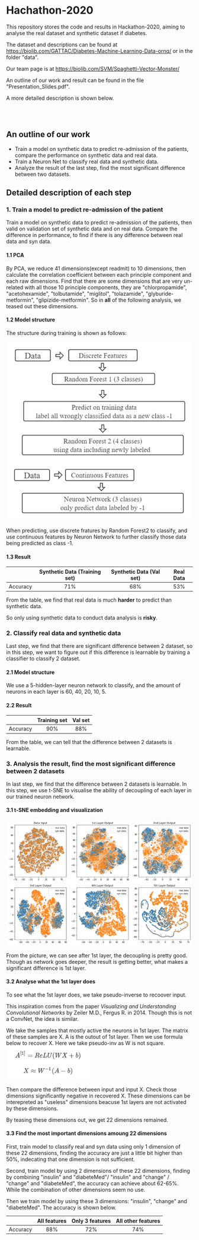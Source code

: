 # Hachathon-2020

This repository stores the code and results in Hackathon-2020, aiming to analyse the real dataset  and synthetic dataset if diabetes.

The dataset and descriptions can be found at https://biolib.com/GATTAC/Diabetes-Machine-Learning-Data-ornq/ or in the folder "data".

Our team page is at https://biolib.com/SVM/Spaghetti-Vector-Monster/

An outline of our work and result can be found in the file "Presentation_Slides.pdf".

A more detailed description is shown below.

<br/><br/>

## An outline of our work

- Train a model on synthetic data to predict re-admission of the patients, compare the performance on synthetic data and real data.
- Train a Neuron Net to classify real data and synthetic data.
- Analyze the result of the last step, find the most significant difference between two datasets.

## Detailed description of each step

### 1. Train a model to predict re-admission of the patient

Train a model on synthetic data to predict re-admission of the patients, then valid on validation set of synthetic data and on real data.
Compare the difference in performance, to find if there is any difference between real data and syn data.


#### 1.1 PCA

By PCA, we reduce 41 dimensions(except readmit) to 10 dimensions, then calculate the correlation coefficient between each principle component and each raw dimensions.
Find that there are some dimensions that are very un-related with all those 10 principle components, they are "chlorpropamide", "acetohexamide", "tolbutamide", "miglitol", "tolazamide", "glyburide-metformin", "glipizide-metformin". 
So in **all** of the following analysis, we teased out these dimensions.

#### 1.2 Model structure 

The structure during training is shown as follows:

![image](https://github.com/hejj16/Hachathon-2020/blob/main/model-structure1.png)

When predicting, use discrete fratures by Random Forest2 to classify, and use continuous features by Neuron Network to further classify those data being predicted as class -1.

#### 1.3 Result

|            |  Synthetic Data (Training set)   |  Synthetic Data (Val set)  |  Real Data  |
| :------:   | :----:   | :----: |  :----: |
| Accuracy   | 71%      |   68%   |  53% |

From the table, we find that real data is much **harder** to predict than synthetic data.

So only using synthetic data to conduct data analysis is **risky**.


### 2. Classify real data and synthetic data

Last step, we find that there are significant difference between 2 dataset, so in this step, we want to figure out if this difference is learnable by training a classifier to classify 2 dataset.

#### 2.1 Model structure

We use a 5-hidden-layer neuron network to classify, and the amount of neurons in each layer is 60, 40, 20, 10, 5.

#### 2.2 Result
|            |  Training set   |  Val set  |
| :------:   | :----:   | :----: | 
| Accuracy   | 90%      |   88%   |

From the table, we can tell that the difference between 2 datasets is learnable.


### 3. Analysis the result, find the most significant difference between 2 datasets

In last step, we find that the difference between 2 datasets is learnable. In this step, we use t-SNE to visualise the ability of decoupling of each layer in our trained neuron network.

#### 3.1 t-SNE embedding and visualization


![image](https://github.com/hejj16/Hachathon-2020/blob/main/tsne.png)

From the picture, we can see after 1st layer, the decoupling is pretty good. Though as network goes deeper, the result is getting better, what makes a significant difference is 1st layer. 

#### 3.2 Analyse what the 1st layer does

To see what the 1st layer does, we take pseudo-inverse to recoover input.

This inspiration comes from the paper *Visualizing and Understanding Convolutional Networks* by Zeiler M.D., Fergus R. in 2014. Though this is not a ConvNet, the idea is similar.

We take the samples that mostly active the neurons in 1st layer. The matrix of these samples are X. A is the outout of 1st layer. Then we use formula below to recover X. Here we take pseudo-inv as W is not square.
![image](https://github.com/hejj16/Hachathon-2020/blob/main/pinv.PNG)

Then compare the difference between input and input X. Check those dimensions significantly negative in recovered X. These dimensions can be interepreted as "useless" dimensions beacuse 1st layers are not activated by these dimensions.

By teasing these dimensions out, we get 22 dimensions remained.

#### 3.3 Find the most important dimensions amoung 22 dimensions

First, train model to classify real and syn data using only 1 dimension of these 22 dimensions, finding the accuracy are just a little bit higher than 50%, indecating that one dimension is not sufficient.

Second, train model by using 2 dimensions of these 22 dimensions, finding by combining "insulin" and "diabeteMed"/ "insulin" and "change" / "change" and "diabeteMed", the accuracy can achieve about 62-65%. While the combination of other dimensions seem no use.

Then we train model by using these 3 dimensions: "insulin", "change" and "diabeteMed". The accuracy is shown below.

|            |  All features   |  Only 3 features  |  All other features  |
| :------:   | :----:   | :----: |  :----: |
| Accuracy   | 88%      |   72%   |  74% |






